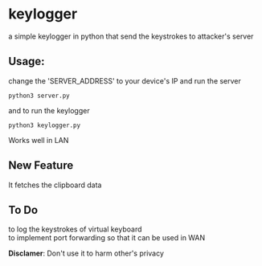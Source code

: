 # keylogger
a simple keylogger in python that send the keystrokes to attacker's server  

## Usage: 

change the 'SERVER_ADDRESS' to your device's IP and run the server  

```
python3 server.py
```  

and to run the keylogger  

```
python3 keylogger.py
```  

Works well in LAN  

## New Feature  

It fetches the clipboard data  

## To Do 

to log the keystrokes of virtual keyboard  
to implement port forwarding so that it can be used in WAN  


__Disclamer__: Don't use it to harm other's privacy  
